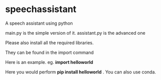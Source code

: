 # speechassistant
A speech assistant using python

main.py is the simple version of it.
assistant.py is the advanced one

Please also install all the required libraries.

They can be found in the import command

Here is an example.
eg. **import helloworld**

Here you would perform **pip install helloworld** .
You can also use conda.
